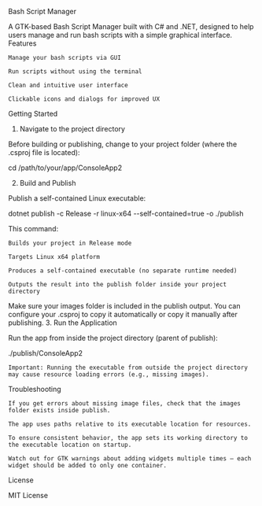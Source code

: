 Bash Script Manager

A GTK-based Bash Script Manager built with C# and .NET, designed to help users manage and run bash scripts with a simple graphical interface.
Features

    Manage your bash scripts via GUI

    Run scripts without using the terminal

    Clean and intuitive user interface

    Clickable icons and dialogs for improved UX

    
Getting Started

1. Navigate to the project directory

Before building or publishing, change to your project folder (where the .csproj file is located):

cd /path/to/your/app/ConsoleApp2

2. Build and Publish

Publish a self-contained Linux executable:

dotnet publish -c Release -r linux-x64 --self-contained=true -o ./publish

This command:

    Builds your project in Release mode

    Targets Linux x64 platform

    Produces a self-contained executable (no separate runtime needed)

    Outputs the result into the publish folder inside your project directory

Make sure your images folder is included in the publish output. You can configure your .csproj to copy it automatically or copy it manually after publishing.
3. Run the Application

Run the app from inside the project directory (parent of publish):

./publish/ConsoleApp2

    Important: Running the executable from outside the project directory may cause resource loading errors (e.g., missing images).

Troubleshooting

    If you get errors about missing image files, check that the images folder exists inside publish.

    The app uses paths relative to its executable location for resources.

    To ensure consistent behavior, the app sets its working directory to the executable location on startup.

    Watch out for GTK warnings about adding widgets multiple times — each widget should be added to only one container.

License

MIT License
